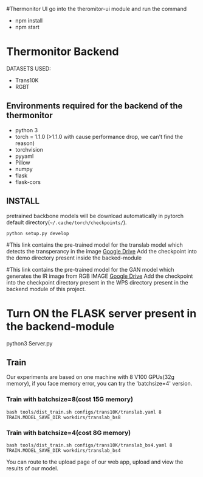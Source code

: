 #Thermonitor UI
go into the theromitor-ui module and run the command
- npm install 
- npm start


# Thermonitor Backend
DATASETS USED:
- Trans10K
- RGBT


## Environments required for the backend of the thermonitor

- python 3
- torch = 1.1.0 (>1.1.0 with cause performance drop, we can't find the reason)
- torchvision
- pyyaml
- Pillow
- numpy
- flask
- flask-cors

## INSTALL
pretrained backbone models will be download automatically in pytorch default directory(```~/.cache/torch/checkpoints/```).

```
python setup.py develop
```
#This link contains the pre-trained model for the translab model which detects the transperancy in the image
[Google Drive](https://drive.google.com/drive/folders/1yJMEB4rNKIZt5IWL13Nn-YwckrvAPNuz?usp=sharing)
Add the checkpoint into the demo directory present inside the backed-module 

#This link contains the pre-trained model for the GAN model which generates the IR image from RGB IMAGE
[Google Drive]()
Add the checkpoint into the checkpoint directory present in the WPS directory present in the backend module of this project.

# Turn ON the FLASK server present in the backend-module
  python3 Server.py 


## Train
Our experiments are based on one machine with 8 V100 GPUs(32g memory), if you face memory error, you can try the 'batchsize=4' version.
### Train with batchsize=8(cost 15G memory)
```
bash tools/dist_train.sh configs/trans10K/translab.yaml 8 TRAIN.MODEL_SAVE_DIR workdirs/translab_bs8
```
### Train with batchsize=4(cost 8G memory)
```
bash tools/dist_train.sh configs/trans10K/translab_bs4.yaml 8 TRAIN.MODEL_SAVE_DIR workdirs/translab_bs4
```

You can route to the upload page of our web app, upload and view the results of our model.
